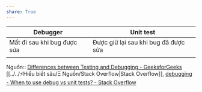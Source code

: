 ```yaml
---
share: True
---
```

| Debugger                    | Unit test                            |
| --------------------------- | ------------------------------------ |
| Mất đi sau khi bug được sửa | Được giữ lại sau khi bug đã được sửa |
|                             |                                      |

Nguồn:: [Differences between Testing and Debugging - GeeksforGeeks](https://www.geeksforgeeks.org/differences-between-testing-and-debugging/) [[../../⚡Hiểu biết sâu/Ξ Nguồn/Stack Overflow|Stack Overflow]], [debugging - When to use debug vs unit tests? - Stack Overflow](https://stackoverflow.com/q/3846198/3416774)